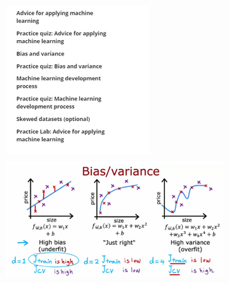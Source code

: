 ![cbd7a047342e4762072de79da0b49026.png](../../../../_resources/cbd7a047342e4762072de79da0b49026.png)

![ba0dfe5f51198fffbadf56b7824cb041.png](../../../../_resources/ba0dfe5f51198fffbadf56b7824cb041.png)
